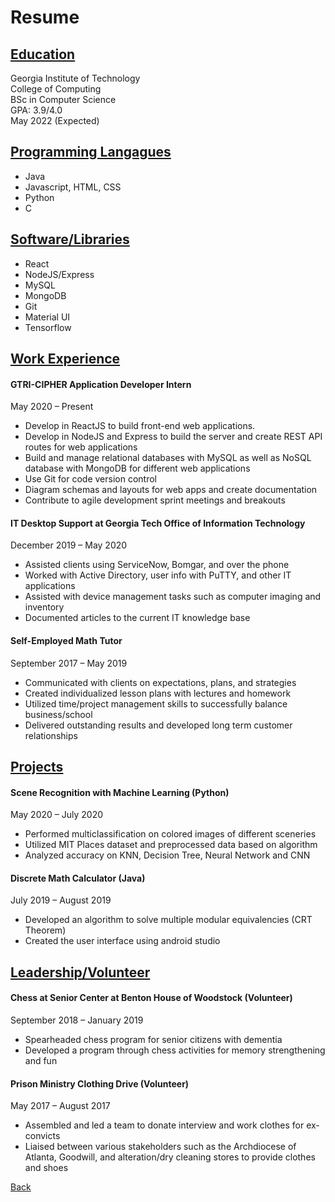 # Resume

## <ins>Education</ins>

Georgia Institute of Technology <br/>
College of Computing <br/>
BSc in Computer Science<br/>
GPA: 3.9/4.0<br/>
May 2022 (Expected) <br/>

## <ins>Programming Langagues</ins>
* Java
* Javascript, HTML, CSS
* Python
* C

## <ins>Software/Libraries<ins>
* React
* NodeJS/Express
* MySQL
* MongoDB
* Git
* Material UI
* Tensorflow

## <ins>Work Experience</ins>
#### GTRI-CIPHER Application Developer Intern <br/>
May 2020 – Present
* Develop in ReactJS to build front-end web applications.
* Develop in NodeJS and Express to build the server and create REST API routes for web applications
* Build and manage relational databases with MySQL as well as NoSQL database with MongoDB for different web applications
* Use Git for code version control
* Diagram schemas and layouts for web apps and create documentation
* Contribute to agile development sprint meetings and breakouts <br/>

#### IT Desktop Support at Georgia Tech Office of Information Technology <br/>
December 2019 – May 2020
* Assisted clients using ServiceNow, Bomgar, and over the phone
* Worked with Active Directory, user info with PuTTY, and other IT applications
* Assisted with device management tasks such as computer imaging and inventory
* Documented articles to the current IT knowledge base <br/>

#### Self-Employed Math Tutor <br/>
September 2017 – May 2019 
* Communicated with clients on expectations, plans, and strategies
* Created individualized lesson plans with lectures and homework
* Utilized time/project management skills to successfully balance business/school
* Delivered outstanding results and developed long term customer relationships <br/>

## <ins>Projects</ins>

#### Scene Recognition with Machine Learning (Python) <br/>

May 2020 – July 2020
* Performed multiclassification on colored images of different sceneries
* Utilized MIT Places dataset and preprocessed data based on algorithm
* Analyzed accuracy on KNN, Decision Tree, Neural Network and CNN <br/>

#### Discrete Math Calculator (Java) <br/>

July 2019 – August 2019
* Developed an algorithm to solve multiple modular equivalencies (CRT Theorem)
* Created the user interface using android studio

## <ins>Leadership/Volunteer</ins>
#### Chess at Senior Center at Benton House of Woodstock (Volunteer) <br/>
September 2018 – January 2019
* Spearheaded chess program for senior citizens with dementia
* Developed a program through chess activities for memory strengthening and fun

#### Prison Ministry Clothing Drive (Volunteer) <br/>
May 2017 – August 2017
* Assembled and led a team to donate interview and work clothes for ex-convicts
* Liaised between various stakeholders such as the Archdiocese of Atlanta, Goodwill,
and alteration/dry cleaning stores to provide clothes and shoes 

[Back](/)
